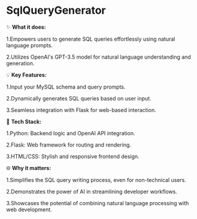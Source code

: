 # SqlQueryGenerator
✨ **What it does:**

1.Empowers users to generate SQL queries effortlessly using natural language prompts.

2.Utilizes OpenAI's GPT-3.5 model for natural language understanding and generation.

💡 **Key Features:**

1.Input your MySQL schema and query prompts.

2.Dynamically generates SQL queries based on user input.

3.Seamless integration with Flask for web-based interaction.

🔧 **Tech Stack:**

1.Python: Backend logic and OpenAI API integration.

2.Flask: Web framework for routing and rendering.

3.HTML/CSS: Stylish and responsive frontend design.

🌐 **Why it matters:**

1.Simplifies the SQL query writing process, even for non-technical users.

2.Demonstrates the power of AI in streamlining developer workflows.

3.Showcases the potential of combining natural language processing with web development.
